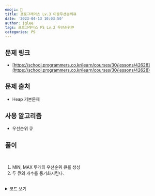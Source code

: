 ```yaml
---
emoji: 🧢
title: 프로그래머스 Lv.3 이중우선순위큐
date: '2023-04-13 10:03:50'
author: jglee
tags: 프로그래머스 PS Lv.2 우선순위큐
categories: PS
---
```


## 문제 링크

- [https://school.programmers.co.kr/learn/courses/30/lessons/42628](https://school.programmers.co.kr/learn/courses/30/lessons/42628)

## 문제 출처

- Heap 기본문제

## 사용 알고리즘

- 우선순위 큐

## 풀이

<br/>

1. MIN, MAX 두개의 우선순위 큐를 생성
2. 두 큐의 개수를 동기화시킨다.

<br/>

<details>
<summary>코드 보기</summary>

```C
#include <bits/stdc++.h>
using namespace std;

vector<int> solution(vector<string> operations) {
    vector<int> answer;
    priority_queue<int> q1;
    priority_queue<int, vector<int>, greater<int>> q2;
    int cnt = 0;

    for(string op : operations) {
        char code = op[0];
        int v = stoi(op.substr(2));
        if(code == 'I') q1.push(v), q2.push(v), cnt++;
        else if(code == 'D') {
            if(!q1.empty() && v == 1) q1.pop(), cnt--;
            else if(!q2.empty() && v == -1) q2.pop(), cnt--;
        }
        if(!cnt) {
            q1 = priority_queue<int>();
            q2 = priority_queue<int, vector<int>, greater<int>>();
        }
    }
    if(q1.empty()) answer.push_back(0);
    else answer.push_back(q1.top());

    if(q2.empty()) answer.push_back(0);
    else answer.push_back(q2.top());

    return answer;
}
```

</details>

<br/>

```toc

```
